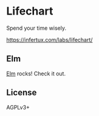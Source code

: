 # Lifechart

Spend your time wisely.

https://infertux.com/labs/lifechart/

## Elm

[Elm](http://elm-lang.org/) rocks! Check it out.

## License

AGPLv3+

